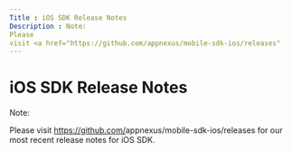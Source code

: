 ```yaml
---
Title : iOS SDK Release Notes
Description : Note:
Please
visit <a href="https://github.com/appnexus/mobile-sdk-ios/releases"
---
```



# iOS SDK Release Notes





Note:

Please
visit <a href="https://github.com/appnexus/mobile-sdk-ios/releases"
class="xref" target="_blank">https://github.com/<span
class="ph">appnexus/mobile-sdk-ios/releases</a> for our most
recent release notes for iOS SDK.






